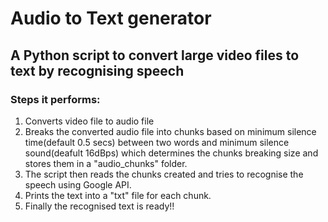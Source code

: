 # Audio to Text generator

## A Python script to convert large video files to text by recognising speech
### Steps it performs:
1. Converts video file to audio file
2. Breaks the converted audio file into chunks based on minimum silence time(default 0.5 secs) between two words and minimum silence sound(deafult 16dBps) which determines the chunks breaking size and stores them in a "audio_chunks" folder.
3. The script then reads the chunks created and tries to recognise the speech using Google API.
4. Prints the text into a "txt" file for each chunk.
5. Finally the recognised text is ready!!
